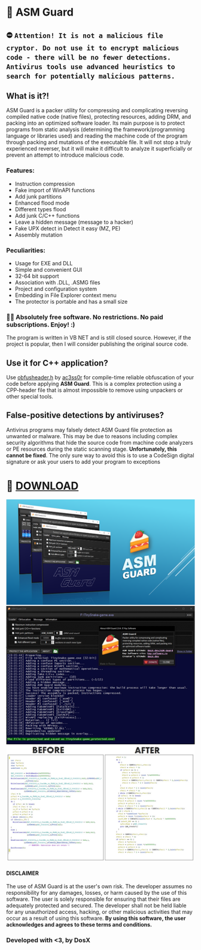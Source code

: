 # 🔐 ASM Guard

## ⛔️ ```Attention! It is not a malicious file cryptor. Do not use it to encrypt malicious code - there will be no fewer detections. Antivirus tools use advanced heuristics to search for potentially malicious patterns.```

## What is it?!
ASM Guard is a packer utility for compressing and complicating reversing compiled native code (native files), protecting resources, adding DRM, and packing into an optimized software loader.
Its main purpose is to protect programs from static analysis (determining the framework/programming language or libraries used) and reading the machine code of the program through packing and mutations of the executable file. It will not stop a truly experienced reverser, but it will make it difficult to analyze it superficially or prevent an attempt to introduce malicious code.

### Features:
 * Instruction compression
 * Fake import of WinAPI functions
 * Add junk partitions
 * Enhanced flood mode
 * Different types flood
 * Add junk C/C++ functions
 * Leave a hidden message (message to a hacker)
 * Fake UPX detect in Detect it easy (MZ, PE)
 * Assembly mutation

### Peculiarities:
 * Usage for EXE and DLL
 * Simple and convenient GUI
 * 32-64 bit support
 * Association with .DLL, .ASMG files
 * Project and configuration system
 * Embedding in File Explorer context menu
 * The protector is portable and has a small size

 ### 💸🚫 Absolutely free software. No restrictions. No paid subscriptions. **Enjoy**! :)
The program is written in VB NET and is still closed source. However, if the project is popular, then I will consider publishing the original source code.

## Use it for C++ application?
Use [obfusheader.h](https://github.com/ac3ss0r/obfusheader.h) by [ac3ss0r](https://github.com/ac3ss0r) for compile-time reliable obfuscation of your code before applying **ASM Guard**.
This is a complex protection using a CPP-header file that is almost impossible to remove using unpackers or other special tools.

## False-positive detections by antiviruses?
Antivirus programs may falsely detect ASM Guard file protection as unwanted or malware. This may be due to reasons including complex security algorithms that hide the source code from machine code analyzers or PE resources during the static scanning stage. **Unfortunately, this cannot be fixed**. The only sure way to avoid this is to use a CodeSign digital signature or ask your users to add your program to exceptions

# 💾 [DOWNLOAD](https://github.com/DosX-dev/ASM-Guard/releases/tag/Latest)

![](https://raw.githubusercontent.com/DosX-dev/ASM-Guard/main/2.8.jpg)
![](https://raw.githubusercontent.com/DosX-dev/ASM-Guard/main/2.9.4.jpg)
![](https://raw.githubusercontent.com/DosX-dev/ASM-Guard/main/dem.jpg)

#### DISCLAIMER
The use of ASM Guard is at the user's own risk. The developer assumes no responsibility for any damages, losses, or harm caused by the use of this software. The user is solely responsible for ensuring that their files are adequately protected and secured. The developer shall not be held liable for any unauthorized access, hacking, or other malicious activities that may occur as a result of using this software. <b>By using this software, the user acknowledges and agrees to these terms and conditions.</b>

### Developed with <3, by DosX
